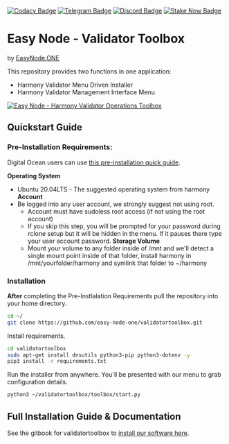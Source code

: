 [![Codacy Badge](https://app.codacy.com/project/badge/Grade/215c4479f0304b40a535f7e84ce75f55)](https://www.codacy.com/gh/easy-node-one/validatortoolbox/dashboard?utm_source=github.com&amp;utm_medium=referral&amp;utm_content=easy-node-one/validatortoolbox&amp;utm_campaign=Badge_Grade)
[![Telegram Badge](https://img.shields.io/badge/chat-telegram-blue?logo=telegram)](https://t.me/easynodesupport)
[![Discord Badge](https://img.shields.io/badge/chat-discord-purple?logo=discord)](https://discord.gg/babnYCEZ7Q)
[![Stake Now Badge](https://img.shields.io/badge/stake-harmony-brightgreen)](https://bit.ly/easynode)


# Easy Node - Validator Toolbox
by [EasyNode.ONE](http://EasyNode.ONE "EasyNode.ONE")

This repository provides two functions in one application:
-   Harmony Validator Menu Driven Installer
-   Harmony Validator Management Interface Menu

[![Easy Node - Harmony Validator Operations Toolbox](http://img.youtube.com/vi/mtlgZQc7BjM/0.jpg)](https://www.youtube.com/watch?v=mtlgZQc7BjM "Easy Node - Harmony Validator Operations Toolbox")

## Quickstart Guide
### Pre-Installation Requirements:
Digital Ocean users can use [this pre-installation quick guide](https://validator-toolbox-guide.easynode.one/full-manual/pre-installation-information/pre-installation/digital-ocean-validator-node-setup "this pre-installation quick guide").

**Operating System**
-   Ubuntu 20.04LTS - The suggested operating system from harmony
**Account**
-   Be logged into any user account, we strongly suggest not using root.
	-   Account must have sudoless root access (if not using the root account)
	-   If you skip this step, you will be prompted for your password during rclone setup but it will be hidden in the menu. If it pauses there type your user account password.
**Storage Volume**
	-   Mount your volume to any folder inside of /mnt and we'll detect a single mount point inside of that folder, install harmony in /mnt/yourfolder/harmony and symlink that folder to ~/harmony

### Installation
**After** completing the Pre-Instlalation Requirements pull the repository into your home directory.
```bash
cd ~/
git clone https://github.com/easy-node-one/validatortoolbox.git
```
Install requirements.
```bash
cd validatortoolbox
sudo apt-get install dnsutils python3-pip python3-dotenv -y
pip3 install -r requirements.txt
```
Run the installer from anywhere. You'll be presented with our menu to grab configuration details.
```bash
python3 ~/validatortoolbox/toolbox/start.py
```

## Full Installation Guide & Documentation
See the gitbook for validatortoolbox to [install our software here](https://validator-toolbox-guide.easynode.one/ "validatortoolbox gitbook guide").

